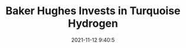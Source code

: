 ---
"title": "Baker Hughes Invests in Turquoise Hydrogen"
"date": "2021-11-12 9:40:5"
"feed_name": "RIGZONE"
"feed_website": "http://www.rigzone.com/"
"feed_rss": "http://www.rigzone.com/news/rss/rigzone_latest.aspx"
"link": "https://www.rigzone.com/news/baker_hughes_invests_in_turquoise_hydrogen-12-nov-2021-166989-article/?rss=true"
"source": "None"
"file": "_posts/2021-1-1-df9feb1c5dd538d3ceae4bc22ea5b44ecfd11565.md"
"accident": "0"
"drilling": "0"
"dead": "0"
"injured": "0"
"arrested": "0"
"place": "unknown place"
"where": "unknown site"
"causes": "unknown"
"place_uri": "unknown place"
---